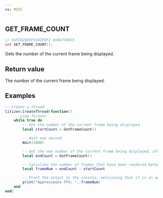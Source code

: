 ```yaml
---
ns: MISC
---
```

## GET_FRAME_COUNT

```c
// 0xFC8202EFC642E6F2 0xB477A015
int GET_FRAME_COUNT();
```

Gets the number of the current frame being displayed.

## Return value
The number of the current frame being displayed.

## Examples
```lua
-- Create a thread
Citizen.CreateThread(function()
    -- Loop forever
    while true do
        -- Get the number of the current frame being displayed
        local startCount = GetFrameCount()

        -- Wait one second
        Wait(1000)

        -- Get the new number of the current frame being displayed, after waiting one second
        local endCount = GetFrameCount()

        -- Calculate the number of frames that have been rendered between the two points
        local frameNum = endCount - startCount

        -- Print the output to the console, mentioning that it is an approximate value
        print("Approximate FPS: "..frameNum)
    end
end)
```
